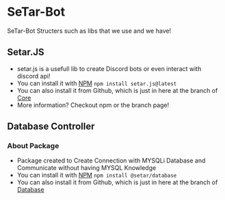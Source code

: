 # SeTar-Bot
SeTar-Bot Structers such as libs that we use and we have!

## Setar.JS
 - setar.js is a usefull lib to create Discord bots or even interact with discord api!
 - You can install it with [NPM](https://www.npmjs.com/package/setar.js) `npm install setar.js@latest`
 - You can also install it from Github, which is just in here at the branch of [Core](https://github.com/SeTar-Bot/SeTar-Bot/tree/core)
 - More information? Checkout npm or the branch page!

## Database Controller

### About Package
 - Package created to Create Connection with MYSQLi Database and Communicate without having MYSQL Knowledge
 - You can install it with [NPM](https://www.npmjs.com/package/@setar/database) `npm install @setar/database`
 - You can also install it from Github, which is just in here at the branch of [Database](https://github.com/SeTar-Bot/SeTar-Bot/tree/database)

